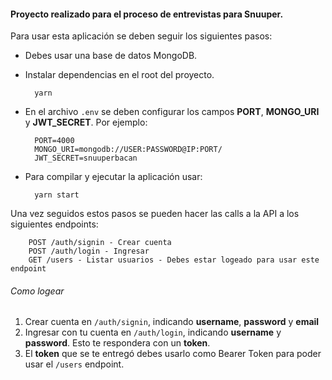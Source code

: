 #### Proyecto realizado para el proceso de entrevistas para Snuuper.

Para usar esta aplicación se deben seguir los siguientes pasos:

-   Debes usar una base de datos MongoDB.

-   Instalar dependencias en el root del proyecto.

          yarn

-   En el archivo `.env` se deben configurar los campos **PORT**, **MONGO_URI** y **JWT_SECRET**. Por ejemplo:

          PORT=4000
          MONGO_URI=mongodb://USER:PASSWORD@IP:PORT/
          JWT_SECRET=snuuperbacan

-   Para compilar y ejecutar la aplicación usar:

          yarn start

Una vez seguidos estos pasos se pueden hacer las calls a la API a los siguientes endpoints:

        POST /auth/signin - Crear cuenta
        POST /auth/login - Ingresar
        GET /users - Listar usuarios - Debes estar logeado para usar este endpoint

###### Como logear

1. Crear cuenta en `/auth/signin`, indicando **username**, **password** y **email**
2. Ingresar con tu cuenta en `/auth/login`, indicando **username** y **password**. Esto te respondera con un **token**.
3. El **token** que se te entregó debes usarlo como Bearer Token para poder usar el `/users` endpoint.
